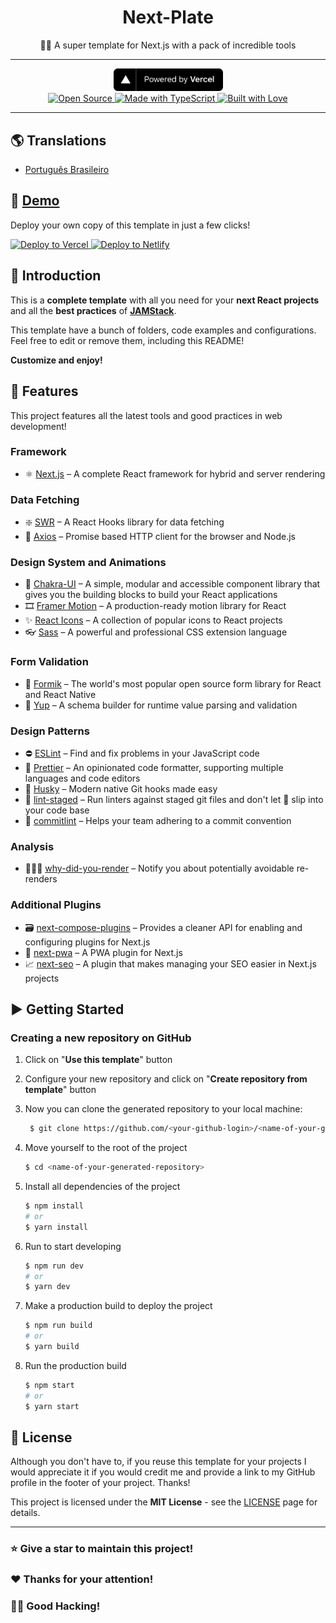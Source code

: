 <!-- markdownlint-disable MD014 -->
<!-- markdownlint-disable MD026 -->
<!-- markdownlint-disable MD033 -->
<!-- markdownlint-disable MD041 -->

<h1 align="center">
  Next-Plate
</h1>

<!-- Banner Section
<p align="center">
  <br>
  <img src="#" alt="Project Logo" />
  <br>
</p> -->
<p align="center">
  🦸‍♀️ A super template for Next.js with a pack of incredible tools
</p>

---

<!-- Badges Section -->
<p align="center">
  <a href="https://vercel.com" target="_blank" rel="noopener">
    <img src="./public/assets/images/powered-by-vercel.svg" width="175" alt="Powered by Vercel" />
  </a>
  <!-- <br>
  <br>
  <a href="https://opensource.org/licenses/MIT">
    <img src="https://img.shields.io/badge/License-MIT-blue.svg?style=for-the-badge" alt="License MIT">
  </a>
  <br> -->
  <br>
  <a href="https://forthebadge.com">
    <img src="https://forthebadge.com/images/badges/open-source.svg" alt="Open Source" />
    <img src="https://forthebadge.com/images/badges/made-with-typescript.svg" alt="Made with TypeScript" />
    <img src="https://forthebadge.com/images/badges/built-with-love.svg" alt="Built with Love" />
  </a>
</p>

<!-- Desktop/Mobile GIF Demo Section
<div align="center">
  <img src="#" alt="Demo Desktop" width="600px" height="300px">
  <img src="#" alt="Demo Mobile" height="300px">
</div>
-->

---

<!-- Translations Section -->

## 🌎 Translations

- [Português Brasileiro](public/docs/translations/README.pt-BR.md)

<!-- Link Demo Section -->

## 🚀 [Demo](https://next-plate.vercel.app)

Deploy your own copy of this template in just a few clicks!

<div>
 <a href="https://vercel.com/import/project?template=https://github.com/gmatthewsfeuer/next-plate" title="Deploy to Vercel">
  <img src="https://vercel.com/button" alt="Deploy to Vercel" />
 </a>
 <a href="https://app.netlify.com/start/deploy?repository=https://github.com/gmatthewsfeuer/next-plate" title="Deploy to Netlify">
  <img src="https://www.netlify.com/img/deploy/button.svg" alt="Deploy to Netlify" />
 </a>
</div>

## 📖 Introduction

This is a **complete template** with all you need for your **next React projects** and all the **best practices** of **[JAMStack](https://jamstack.org)**.

This template have a bunch of folders, code examples and configurations. Feel free to edit or remove them, including this README!

**Customize and enjoy!**

## 🌟 Features

This project features all the latest tools and good practices in web development!

### Framework

- ⚛️ [Next.js](https://nextjs.org) – A complete React framework for hybrid and server rendering

### Data Fetching

- ❇️ [SWR](https://swr.vercel.app) – A React Hooks library for data fetching
- 🔄 [Axios](https://github.com/axios/axios) – Promise based HTTP client for the browser and Node.js

### Design System and Animations

- 🎨 [Chakra-UI](https://chakra-ui.com) – A simple, modular and accessible component library that gives you the building blocks to build your React applications
- 🎞️ [Framer Motion](https://www.framer.com/motion) – A production-ready motion library for React
- ✨ [React Icons](https://react-icons.github.io/react-icons) – A collection of popular icons to React projects
- 👓 [Sass](https://sass-lang.com) – A powerful and professional CSS extension language

### Form Validation

- 📃 [Formik](https://formik.org/) – The world's most popular open source form library for React and React Native
- 🚨 [Yup](https://github.com/jquense/yup) – A schema builder for runtime value parsing and validation

### Design Patterns

- ⛔ [ESLint](https://eslint.org) – Find and fix problems in your JavaScript code
- 🎀 [Prettier](https://prettier.io) – An opinionated code formatter, supporting multiple languages and code editors
- 🐺 [Husky](https://github.com/typicode/husky) – Modern native Git hooks made easy
- 💩 [lint-staged](https://github.com/okonet/lint-staged) – Run linters against staged git files and don't let 💩 slip into your code base
- 📓 [commitlint](https://commitlint.js.org) – Helps your team adhering to a commit convention

### Analysis

- 🕵🏻‍♂️ [why-did-you-render](https://github.com/welldone-software/why-did-you-render) – Notify you about potentially avoidable re-renders

### Additional Plugins

- 🗃️ [next-compose-plugins](https://github.com/cyrilwanner/next-compose-plugins) – Provides a cleaner API for enabling and configuring plugins for Next.js
- 📱 [next-pwa](https://github.com/shadowwalker/next-pwa) – A PWA plugin for Next.js
- 📈 [next-seo](https://github.com/garmeeh/next-seo) – A plugin that makes managing your SEO easier in Next.js projects

## ▶️ Getting Started

### Creating a new repository on GitHub

1. Click on "**Use this template**" button
2. Configure your new repository and click on "**Create repository from template**" button
3. Now you can clone the generated repository to your local machine:

   ```bash
    $ git clone https://github.com/<your-github-login>/<name-of-your-generated-repository>.git
   ```

4. Move yourself to the root of the project

   ```bash
   $ cd <name-of-your-generated-repository>
   ```

5. Install all dependencies of the project

   ```bash
   $ npm install
   # or
   $ yarn install
   ```

6. Run to start developing

   ```bash
   $ npm run dev
   # or
   $ yarn dev
   ```

7. Make a production build to deploy the project

   ```bash
   $ npm run build
   # or
   $ yarn build
   ```

8. Run the production build

   ```bash
   $ npm start
   # or
   $ yarn start
   ```

<!-- License Section -->

## 📜 License

Although you don't have to, if you reuse this template for your projects I would appreciate it if you would credit me and provide a link to my GitHub profile in the footer of your project. Thanks!

This project is licensed under the **MIT License** - see the [LICENSE](https://opensource.org/licenses/MIT) page for details.

---

### ⭐ Give a star to maintain this project!

### ❤️ Thanks for your attention!

### 👨‍💻 Good Hacking!
